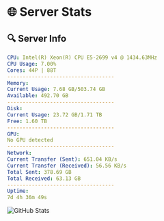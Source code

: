 # 🌐 Server Stats
## 🔍 Server Info
```yaml
CPU: Intel(R) Xeon(R) CPU E5-2699 v4 @ 1434.63MHz
CPU Usage: 7.00%
Cores: 44P | 88T
-----------------------------------
Memory:
Current Usage: 7.68 GB/503.74 GB
Available: 492.70 GB
-----------------------------------
Disk:
Current Usage: 23.72 GB/1.71 TB
Free: 1.60 TB
-----------------------------------
GPU:
No GPU detected
-----------------------------------
Network:
Current Transfer (Sent): 651.04 KB/s
Current Transfer (Received): 56.56 KB/s
Total Sent: 378.69 GB
Total Received: 63.13 GB
-----------------------------------
Uptime:
7d 4h 36m 49s
```
![GitHub Stats](https://img.shields.io/badge/Updated-2025-04-26_21:45:37-blue)